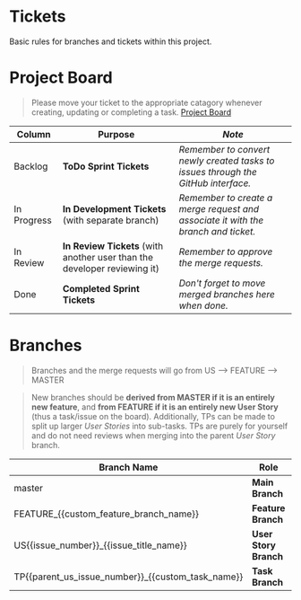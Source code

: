 # Tickets
Basic rules for branches and tickets within this project.

# Project Board
> Please move your ticket to the appropriate catagory whenever creating, updating or completing a task.
[Project Board](https://github.com/orgs/Baby-Monitor-Simulator/projects/1)

| Column      | Purpose | *Note* | 
| ----------- | ----------- | ----------- |
| Backlog | **ToDo Sprint Tickets** | *Remember to convert newly created tasks to issues through the GitHub interface.* |
| In Progress | **In Development Tickets** (with separate branch) | *Remember to create a merge request and associate it with the branch and ticket.* |
| In Review | **In Review Tickets** (with another user than the developer reviewing it) | *Remember to approve the merge requests.* |
| Done | **Completed Sprint Tickets** | *Don't forget to move merged branches here when done.* |

# Branches
> Branches and the merge requests will go from US --> FEATURE --> MASTER

> New branches should be **derived from MASTER if it is an entirely new feature**, and **from FEATURE if it is an entirely new User Story** (thus a task/issue on the board). Additionally, TPs can be made to split up larger *User Stories* into sub-tasks. TPs are purely for yourself and do not need reviews when merging into the parent *User Story* branch.

| Branch Name      | Role | Example Branch Name 
| ----------- | ----------- | ----------- |
| master | **Main Branch** | *master* |
| FEATURE_{{custom_feature_branch_name}} | **Feature Branch** | *FEATURE_WebUserInterface* |
| US{{issue_number}}_{{issue_title_name}} | **User Story Branch** | *US13_SliderToManipulateFHR* |
| TP{{parent_us_issue_number}}_{{custom_task_name}} | **Task Branch** | *TP13_GenericSliderComponent* |
